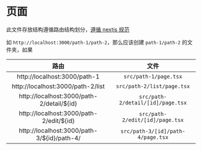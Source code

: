 # 页面

此文件存放结构遵循路由结构划分，[遵循 nextjs 规范]()

如 `http://localhost:3000/path-1/path-2`，那么应该创建 `path-1/path-2` 的文件夹，如果

|                    路由                    |               文件                |
| :----------------------------------------: | :-------------------------------: |
|        http://localhost:3000/path-1        |       `src/path-1/page.tsx`       |
|     http://localhost:3000/path-2/list      |    `src/path-2/list/page.tsx`     |
| http://localhost:3000/path-2/detail/${id}  | `src/path-2/detail/[id]/page.tsx` |
|  http://localhost:3000/path-2/edit/${id}   |  `src/path-2/edit/[id]/page.tsx`  |
| http://localhost:3000/path-3/${id}/path-4/ | `src/path-3/[id]/path-4/page.tsx` |
